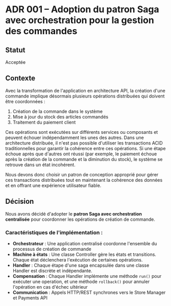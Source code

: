 # ADR 001 – Adoption du patron Saga avec orchestration pour la gestion des commandes

## Statut
Acceptée

## Contexte
Avec la transformation de l'application en architecture API, la création d'une commande implique désormais plusieurs opérations distribuées qui doivent être coordonnées :
1. Création de la commande dans le système
2. Mise à jour du stock des articles commandés
3. Traitement du paiement client

Ces opérations sont exécutées sur différents services ou composants et peuvent échouer indépendamment les unes des autres. Dans une architecture distribuée, il n'est pas possible d'utiliser les transactions ACID traditionnelles pour garantir la cohérence entre ces opérations. Si une étape échoue après que d'autres ont réussi (par exemple, le paiement échoue après la création de la commande et la diminution du stock), le système se retrouve dans un état incohérent.

Nous devons donc choisir un patron de conception approprié pour gérer ces transactions distribuées tout en maintenant la cohérence des données et en offrant une expérience utilisateur fiable.

## Décision
Nous avons décidé d'adopter le **patron Saga avec orchestration centralisée** pour coordonner les opérations de création de commande.

### Caractéristiques de l'implémentation :
- **Orchestrateur** : Une application centralisé coordonne l'ensemble du processus de création de commande
- **Machine à états** : Une classe Controller gère les états et transitions. Chaque état déclenchera l'exécution de certaines opérations.
- **Handler** : Chaque étape d'une saga encapsulée dans une classe Handler est discrète et indépendante.
- **Compensation** : Chaque Handler implémente une méthode `run()` pour exécuter une operation, et une méthode `rollback()` pour annuler l'opération en cas d'échec ultérieur 
- **Communication** : Appels HTTP/REST synchrones vers le Store Manager et Payments API

